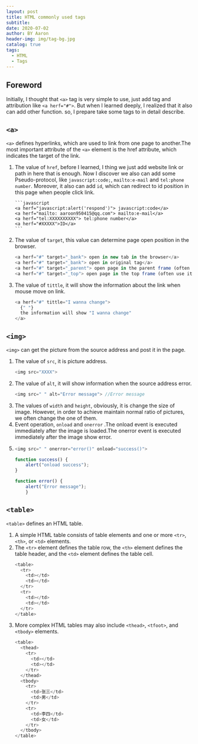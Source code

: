 ```yaml
---
layout: post
title: HTML commonly used tags
subtitle:
date: 2020-07-02
author: BY Aaron
header-img: img/tag-bg.jpg
catalog: true
tags:
  - HTML
  - Tags
---
```


## Foreword

Initially, I thought that `<a>` tag is very simple to use, just add tag and attribution like `<a herf="#">`. But when I learned deeply, I realized that it also can add other function. so, I prepare take some tags to in detail describe.

## `<a>`

`<a>` defines hyperlinks, which are used to link from one page to another.The most important attribute of the `<a>` element is the href attribute, which indicates the target of the link.

1.  The value of `href`, before I learned, I thing we just add website link or path in here that is enough. Now I discover we also can add some Pseudo-protocol, like `javascript:code;`, `mailto:e-mail` and `tel:phone number`.
    Moreover, it also can add `id`, which can redirect to id position in this page when people click link.

        ```javascript
        <a herf="javascript:alert('respond')"> javascript:code</a>
        <a herf="mailto: aaroon950415@qq.com"> mailto:e-mail</a>
        <a herf="tel:XXXXXXXXXX"> tel:phone number</a>
        <a herf="#XXXXX">ID</a>
        ```

2.  The value of `target`, this value can determine page open position in the browser.
    ```javascript
    <a herf="#" target="_bank"> open in new tab in the browser</a>
    <a herf="#" target="_bank"> open in original tag</a>
    <a herf="#" target="_parent"> open page in the parent frame (often use it with iframe tag)</a>
    <a herf="#" target="_top"> open page in the top frame (often use it with iframe tag)</a>
    ```
3.  The value of `tittle`, it will show the information about the link when mouse move on link.
    ```javascript
    <a herf="#" tittle="I wanna change">
      {" "}
      the information will show "I wanna change"
    </a>
    ```

## `<img>`

`<img>` can get the picture from the source address and post it in the page.

1. The value of `src`, it is picture address.
   ```javascript
   <img src="XXXX">
   ```
2. The value of `alt`, it will show information when the source address error.
   ```javascript
   <img src=" " alt="Error message"> //Error message
   ```
3. The values of `width` and `height`, obviously, it is change the size of image. However, in order to achieve maintain normal ratio of pictures, we often change the one of them.
4. Event operation, `onload` and `onerror` .The onload event is executed immediately after the image is loaded.The onerror event is executed immediately after the image show error.
5. ```javascript
   <img src=" " onerror="error()" onload="success()">

   function success() {
       alert("onload success");
   }

   function error() {
       alert("Error message");
       }
   ```

## `<table>`

`<table>` defines an HTML table.

1. A simple HTML table consists of table elements and one or more `<tr>`, `<th>`, or `<td>` elements.
2. The `<tr>` element defines the table row, the `<th>` element defines the table header, and the `<td>` element defines the table cell.
   ```javascript
   <table>
     <tr>
       <td></td>
       <td></td>
     </tr>
     <tr>
       <td></td>
       <td></td>
     </tr>
   </table>
   ```
3. More complex HTML tables may also include `<thead>`, `<tfoot>`, and `<tbody>` elements.
   ```javascript
   <table>
     <thead>
       <tr>
         <td></td>
         <td></td>
       </tr>
     </thead>
     <tbody>
       <tr>
         <td>张三</td>
         <td>男</td>
       </tr>
       <tr>
         <td>李四</td>
         <td>女</td>
       </tr>
     </tbody>
   </table>
   ```

